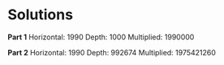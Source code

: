 # Solutions

**Part 1**
Horizontal:  1990
Depth:  1000
Multiplied:  1990000

**Part 2**
Horizontal:  1990
Depth:  992674
Multiplied:  1975421260

